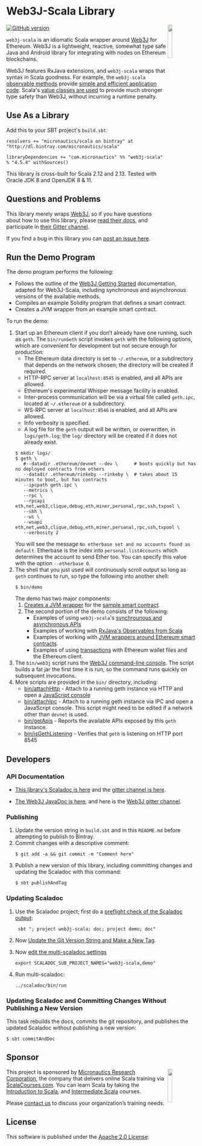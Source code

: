 # Web3J-Scala Library

<img src='https://docs.web3j.io/_static/web3j.png' align='right' width='15%'>

<!-- [![Build Status](https://travis-ci.org/mslinn/web3j-scala.svg?branch=master)](https://travis-ci.org/mslinn/web3j-scala) -->
[![GitHub version](https://badge.fury.io/gh/mslinn%2Fweb3j-scala.svg)](https://badge.fury.io/gh/mslinn%2Fweb3j-scala)

`web3j-scala` is an idiomatic Scala wrapper around [Web3J](https://www.web3j.io) for Ethereum.
Web3J is a lightweight, reactive, somewhat type safe Java and Android library for integrating with nodes on Ethereum blockchains.

Web3J features RxJava extensions, and `web3j-scala` wraps that syntax in Scala goodness.
For example, the `web3j-scala` [observable methods](http://mslinn.github.io/web3j-scala/latest/api/com/micronautics/web3j/Web3JScala$.html)
provide [simple and efficient application code](https://github.com/mslinn/web3j-scala/blob/master/demo/DemoObservables.scala#L14-L22).
Scala's [value classes are used](https://github.com/mslinn/web3j-scala/blob/master/src/main/scala/com/micronautics/web3j/ValueClasses.scala) 
to provide much stronger type safety than Web3J, without incurring a runtime penalty.

## Use As a Library
Add this to your SBT project's `build.sbt`:

    resolvers += "micronautics/scala on bintray" at "http://dl.bintray.com/micronautics/scala"

    libraryDependencies += "com.micronautics" %% "web3j-scala" % "4.5.4" withSources()

This library is cross-built for Scala 2.12 and 2.13. Tested with Oracle JDK 8 and OpenJDK 8 & 11.

## Questions and Problems
This library merely wraps [Web3J](https://www.web3j.io), so if you have questions about how to use this library, 
please [read their docs](https://web3j.readthedocs.io/en/stable/quickstart.html), and participate in [their Gitter channel](https://gitter.im/web3j/web3j).

If you find a bug in this library you can [post an issue here](https://github.com/mslinn/web3j-scala/issues).

## Run the Demo Program
The demo program performs the following:
 - Follows the outline of the [Web3J Getting Started](https://docs.web3j.io/getting_started.html#start-sending-requests) documentation,
   adapted for Web3J-Scala, including synchronous and asynchronous versions of the available methods.
 - Compiles an example Solidity program that defines a smart contract.
 - Creates a JVM wrapper from an example smart contract.

To run the demo:
1. Start up an Ethereum client if you don’t already have one running, such as `geth`.
   The `bin/runGeth` script invokes `geth` with the following options, which are convenient for development but not secure enough for production:
     - The Ethereum data directory is set to `~/.ethereum`, or a subdirectory that depends on the network chosen;
       the directory will be created if required.
     - HTTP-RPC server at `localhost:8545` is enabled, and all APIs are allowed.
     - Ethereum's experimental Whisper message facility is enabled.
     - Inter-process communication will be via a virtual file called `geth.ipc`,
       located at `~/.ethereum` or a subdirectory.
     - WS-RPC server at `localhost:8546` is enabled, and all APIs are allowed.
     - Info verbosity is specified.
     - A log file for the `geth` output will be written, or overwritten, in `logs/geth.log`;
       the `log/` directory will be created if it does not already exist.
   ```
   $ mkdir logs/
   $ geth \
      #--datadir .ethereum/devnet --dev \      # boots quickly but has no deployed contracts from others
      --datadir .ethereum/rinkeby --rinkeby \  # takes about 15 minutes to boot, but has contracts
      --ipcpath geth.ipc \
      --metrics \
      --rpc \
      --rpcapi eth,net,web3,clique,debug,eth,miner,personal,rpc,ssh,txpool \
      --shh \
      --ws \
      --wsapi eth,net,web3,clique,debug,eth,miner,personal,rpc,ssh,txpool \
      --verbosity 2
   ```
   You will see the message `No etherbase set and no accounts found as default`.
   Etherbase is the index into `personal.listAccounts` which determines the account to send Ether too.
   You can specify this value with the option `--etherbase 0`.
2. The shell that you just used will continuously scroll output so long as `geth` continues to run,
   so type the following into another shell:
   ```
   $ bin/demo
   ```
   The demo has two major components:
   1. [Creates a JVM wrapper](https://github.com/mslinn/web3j-scala/blob/master/demo/DemoSmartContracts.scala)
      for the [sample smart contract](https://github.com/mslinn/web3j-scala/blob/master/src/test/resources/basic_info_getter.sol).
   2. The second portion of the demo consists of the following:
      - Examples of using `web3j-scala`'s [synchrounous and asynchronous APIs](https://github.com/mslinn/web3j-scala/blob/master/demo/Demo.scala)
      - Examples of working with [RxJava's Observables from Scala](https://github.com/mslinn/web3j-scala/blob/master/demo/DemoObservables.scala)
      - Examples of working with [JVM wrappers around Ethereum smart contracts](https://github.com/mslinn/web3j-scala/blob/master/demo/DemoSmartContracts.scala).
      - Examples of using [transactions](https://github.com/mslinn/web3j-scala/blob/master/demo/DemoTransaction.scala)
        with Ethereum wallet files and the Ethereum client.
3. The `bin/web3j` script runs the [Web3J command-line console](https://docs.web3j.io/command_line.html).
   The script builds a fat jar the first time it is run, so the command runs quickly on subsequent invocations.
4. More scripts are provided in the `bin/` directory, including:
   - [bin/attachHttp](https://github.com/mslinn/web3j-scala/blob/master/bin/attachHttp) -
     Attach to a running geth instance via HTTP and open a
     [JavaScript console](https://godoc.org/github.com/robertkrimen/otto)
   - [bin/attachIpc](https://github.com/mslinn/web3j-scala/blob/master/bin/attachIpc) -
     Attach to a running geth instance via IPC and open a JavaScript console.
     This script might need to be edited if a network other than `devnet` is used.
   - [bin/getApis](https://github.com/mslinn/web3j-scala/blob/master/bin/gethApis) -
     Reports the available APIs exposed by this `geth` instance.
   - [bin/isGethListening](https://github.com/mslinn/web3j-scala/blob/master/bin/isGethListening) -
     Verifies that `geth` is listening on HTTP port 8545

## Developers
### API Documentation
* [This library's Scaladoc is here](http://mslinn.github.io/web3j-scala/latest/api/com/micronautics/web3j/index.html) 
  and the [gitter channel is here](https://gitter.im/web3j-scala/Lobby).

* [The Web3J JavaDoc is here](https://jar-download.com/java-documentation-javadoc.php?a=core&g=org.web3j&v=3.0.2),
  and here is the [Web3J gitter channel](https://gitter.im/web3j/web3j).

### Publishing
1. Update the version string in `build.sbt` and in this `README.md` before attempting to publish to Bintray.
2. Commit changes with a descriptive comment:
   ```
   $ git add -a && git commit -m "Comment here"
   ```
3. Publish a new version of this library, including committing changes and updating the Scaladoc with this command:
   ```
   $ sbt publishAndTag
   ```

### Updating Scaladoc
1. Use the Scaladoc project; first do a [preflight check of the Scaladoc output](https://github.com/mslinn/multi-scaladoc#preflight-check-optimize-your-scaladoc-source):
   ```
    sbt "; project web3j-scala; doc; project demo; doc"
   ```

2. Now [Update the Git Version String and Make a New Tag](https://github.com/mslinn/multi-scaladoc#update-the-git-version-string-and-make-a-new-tag).

3. Now [edit the multi-scaladoc settings](https://github.com/mslinn/multi-scaladoc#running-this-program)
   ```
   export SCALADOC_SUB_PROJECT_NAMES="web3j-scala,demo"
   ``` 

4. Run multi-scaladoc:
   ```
   ../scaladoc/bin/run
   ```

### Updating Scaladoc and Committing Changes Without Publishing a New Version
This task rebuilds the docs, commits the git repository, and publishes the updated Scaladoc without publishing a new version:

    $ sbt commitAndDoc

## Sponsor
<img src='https://www.micronauticsresearch.com/images/robotCircle400shadow.png' align='right' width='15%'>

This project is sponsored by [Micronautics Research Corporation](http://www.micronauticsresearch.com/),
the company that delivers online Scala training via [ScalaCourses.com](http://www.ScalaCourses.com).
You can learn Scala by taking the [Introduction to Scala](http://www.ScalaCourses.com/showCourse/40),
and [Intermediate Scala](http://www.ScalaCourses.com/showCourse/45) courses.

Please [contact us](mailto:sales@micronauticsresearch.com) to discuss your organization&rsquo;s training needs.

## License
This software is published under the [Apache 2.0 License](http://www.apache.org/licenses/LICENSE-2.0.html).
